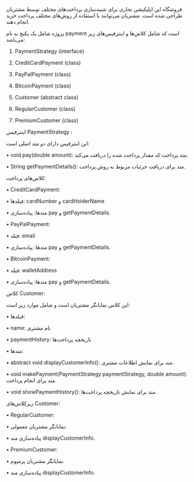 فروشگاه
این اپلیکیشن تجاری برای شبیه‌سازی پرداخت‌های مختلف توسط مشتریان طراحی شده است. مشتریان می‌توانند با استفاده از روش‌های مختلف پرداخت خرید انجام دهند.


پروژه شامل یک پکیج به نام payment است که شامل کلاس‌ها و اینترفیس‌های زیر می‌باشد:

1. PaymentStrategy (interface)

2. CreditCardPayment (class)

3. PayPalPayment (class)

4. BitcoinPayment (class)

5. Customer (abstract class)

6. RegularCustomer (class)

7. PremiumCustomer (class)


اینترفیس PaymentStrategy :

این اینترفیس دارای دو متد اصلی است:

• void pay(double amount): متد پرداخت که مقدار پرداخت شده را دریافت می‌کند.

• String getPaymentDetails(): متد برای دریافت جزئیات مربوط به روش پرداخت.

کلاس‌های پرداخت:

• CreditCardPayment: 

  • فیلدها: cardNumber و cardHolderName

  • متدها: پیاده‌سازی pay و getPaymentDetails.

• PayPalPayment: 

  • فیلد: email

  • متدها: پیاده‌سازی pay و getPaymentDetails.

• BitcoinPayment: 

  • فیلد: walletAddress

  • متدها: پیاده‌سازی pay و getPaymentDetails.

کلاس Customer:

این کلاس نمایانگر مشتریان است و شامل موارد زیر است:

• فیلدها:

  • name: نام مشتری

  • paymentHistory: تاریخچه پرداخت‌ها

• متدها:

  • abstract void displayCustomerInfo(): متد برای نمایش اطلاعات مشتری.

  • void makePayment(PaymentStrategy paymentStrategy, double amount): متد برای انجام پرداخت.

  • void showPaymentHistory(): متد برای نمایش تاریخچه پرداخت‌ها.

زیرکلاس‌های Customer:

• RegularCustomer: 

  • نمایانگر مشتریان معمولی.

  • پیاده‌سازی متد displayCustomerInfo.

• PremiumCustomer: 

  • نمایانگر مشتریان پرمیوم.

  • پیاده‌سازی متد displayCustomerInfo.
